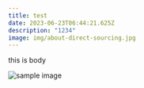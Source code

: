 ```yaml
---
title: test
date: 2023-06-23T06:44:21.625Z
description: "1234"
image: img/about-direct-sourcing.jpg
---
```

t﻿his is body

![sample image](img/about-jumbotron.jpg "title of sample image")